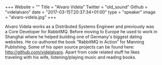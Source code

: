 +++
Website = ""
Title = "Alvaro Videla"
Twitter = "old_sound"
Github = "videlalvaro"
date = "2017-03-15T20:37:34+01:00"
type = "speaker"
image = "alvaro-videla.jpg"
+++

Alvaro Videla works as a Distributed Systems Engineer and previously was a Core Developer
for RabbitMQ. Before moving to Europe he used to work in Shanghai where he helped building
one of Germany's biggest dating websites. He co-authored the book “RabbitMQ in Action”
for Manning Publishing. Some of his open source projects can be found here:
http://github.com/videlalvaro. Apart from code related stuff he likes traveling with his
wife, listening/playing music and reading books.
